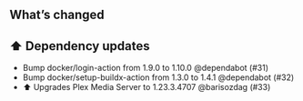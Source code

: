 ## What’s changed

## ⬆️ Dependency updates

- Bump docker/login-action from 1.9.0 to 1.10.0 @dependabot (#31)
- Bump docker/setup-buildx-action from 1.3.0 to 1.4.1 @dependabot (#32)
- ⬆ Upgrades Plex Media Server to 1.23.3.4707 @barisozdag (#33)
